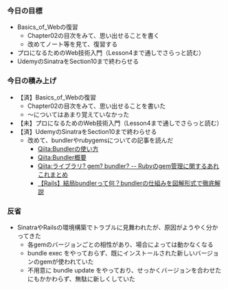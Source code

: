 ### 今日の目標
- Basics_of_Webの復習
    - Chapter02の目次をみて、思い出せることを書く
    - 改めてノート等を見て、復習する
- プロになるためのWeb技術入門（Lesson4まで通しでさらっと読む）
- UdemyのSinatraをSection10まで終わらせる

### 今日の積み上げ
- 【済】Basics_of_Webの復習
    - Chapter02の目次をみて、思い出せることを書いた
    - 〜についてはあまり覚えていなかった
- 【未】プロになるためのWeb技術入門（Lesson4まで通しでさらっと読む）
- 【済】UdemyのSinatraをSection10まで終わらせる
    - 改めて、bundlerやrubygemsについての記事を読んだ
        - [Qiita:Bundlerの使い方](https://qiita.com/oshou/items/6283c2315dc7dd244aef)
        - [Qiita:Bundler概要](https://qiita.com/hisonl/items/162f70e612e8e96dba50)
        - [Qiita:ライブラリ? gem? bundler? -- Rubyのgem管理に関するあれこれまとめ](https://qiita.com/3no3_tw/items/8c1e3e95c75edae1036d)
        - [【Rails】結局bundlerって何？bundlerの仕組みを図解形式で徹底解説](https://pikawaka.com/rails/bundler)

### 反省
- SinatraやRailsの環境構築でトラブルに見舞われたが、原因がようやく分かってきた
    - 各gemのバージョンごとの相性があり、場合によっては動かなくなる
    - bundle exec をやっておらず、既にインストールされた新しいバージョンのgemが使われていた
    - 不用意に bundle update をやっており、せっかくバージョンを合わせたにもかかわらず、無駄に新しくしていた